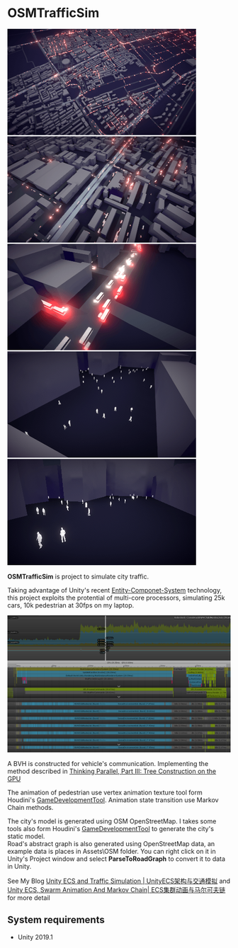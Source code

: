 OSMTrafficSim
========

![gif](Recordings/gif_animation_001.gif)
![gif](Recordings/gif_animation_002.gif)
![gif](Recordings/gif_animation_003.gif)
![gif](Recordings/gif_animation_005.gif)
![gif](Recordings/gif_animation_007.gif)

**OSMTrafficSim** is project to simulate city traffic. 

Taking advantage of Unity's recent [Entity-Componet-System](https://github.com/Unity-Technologies/EntityComponentSystemSamples) technology, this project exploits the protential of multi-core processors, simulating 25k cars, 10k pedestrian at 30fps on my laptop.

![profile](Recordings/profile.png)

A BVH is constructed for vehicle's communication. Implementing the method described in [Thinking Parallel, Part III: Tree Construction on the GPU](https://devblogs.nvidia.com/thinking-parallel-part-iii-tree-construction-gpu/)

The animation of pedestrian use vertex animation texture tool form Houdini's [GameDevelopmentTool](https://github.com/sideeffects/GameDevelopmentToolset). Animation state transition use Markov Chain methods.

The city's model is generated using OSM OpenStreetMap. I takes some tools also form Houdini's [GameDevelopmentTool](https://github.com/sideeffects/GameDevelopmentToolset) to generate the city's static model.     
Road's abstract graph is also generated using OpenStreetMap data, an example data is places in Assets\OSM folder. You can right click on it in Unity's Project window and select **ParseToRoadGraph** to convert it to data in Unity.

See My Blog [Unity ECS and Traffic Simulation | UnityECS架构与交通模拟](http://ma-yidong.com/2018/11/04/unity-ecs-and-traffic-simulation/) and [Unity ECS, Swarm Animation And Markov Chain| ECS集群动画与马尔可夫链](http://ma-yidong.com/2018/11/24/unity-ecs-swarm-animation-and-markov-chain/)for more detail

System requirements
-------------------

- Unity 2019.1
